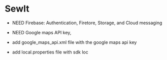 # SewIt

* NEED Firebase: Authentication, Firetore, Storage, and Cloud messaging
* NEED Google maps API key,

* add google_maps_api.xml file with the google maps api key
* add local.properties file with sdk loc